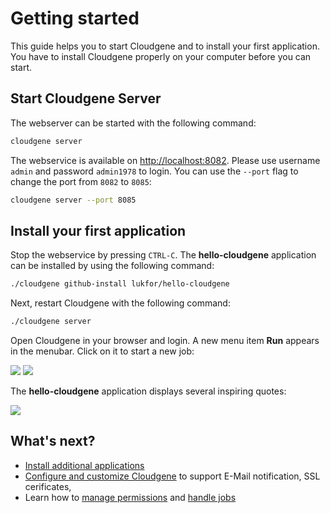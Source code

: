 # Getting started

This guide helps you to start Cloudgene and to install your first application. You have to install Cloudgene properly on your computer before you can start.

## Start Cloudgene Server

The webserver can be started with the following command:

```sh
cloudgene server
```

The webservice is available on [http://localhost:8082](http://localhost:8082). Please use username `admin` and password `admin1978` to login. You can use the `--port` flag to change the port from `8082` to `8085`:

```sh
cloudgene server --port 8085
```

## Install your first application

Stop the webservice by pressing `CTRL-C`. The **hello-cloudgene** application can be installed by using the following command:

```sh
./cloudgene github-install lukfor/hello-cloudgene
```

Next, restart Cloudgene with the following command:

```sh
./cloudgene server
```

Open Cloudgene in your browser and login. A new menu item **Run** appears in the menubar. Click on it to start a new job:

<div class="screenshot">
<img src="/images/screenshots/menubar.png">
<img src="/images/screenshots/hello-cloudgene.png">
</div>

The **hello-cloudgene** application displays several inspiring quotes:

<div class="screenshot">
<img src="/images/screenshots/hello-cloudgene-results.png">
</div>

## What's next?

- [Install additional applications](/daemon/install-apps)
- [Configure and customize Cloudgene](/daemon/configuration) to support E-Mail notification, SSL cerificates,
- Learn how to [manage permissions](/daemon/permissions) and [handle jobs](/daemon/jobs)
